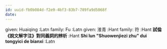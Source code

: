 ```yaml
---
id: uuid-fb0b084d-f2e9-4bf3-83b7-789fa9d5068f
date: 
---
```


given: Huaiqing  :Latn
family: Fu  :Latn
given: 淮青 :Hant
family: 符 :Hant
**試倫《說文解字注》對同義詞的辨析** :Hant
**Shi lun "Shuowenjiezi zhu" dui tongyici de bianxi** :Latn